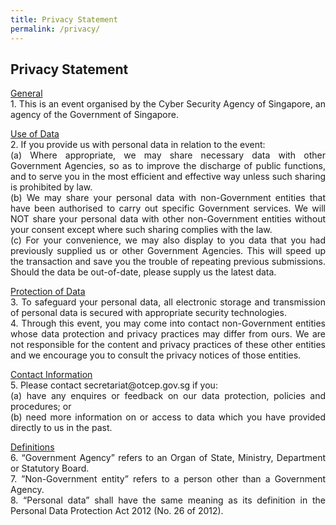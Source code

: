 ```yaml
---
title: Privacy Statement
permalink: /privacy/
---
```

## Privacy Statement


<p style="text-align:justify">
<u>General</u><br>
1. This is an event organised by the Cyber Security Agency of Singapore, an agency of the Government of Singapore.

<p style="text-align:justify"><u>Use of Data</u><br>
2. If you provide us with personal data in relation to the event:<br>
(a) Where appropriate, we may share necessary data with other Government Agencies, so as to improve the discharge of public functions, and to serve you in the most efficient and effective way unless such sharing is prohibited by law.<br>
(b) We may share your personal data with non-Government entities that have been authorised to carry out specific Government services. We will NOT share your personal data with other non-Government entities without your consent except where such sharing complies with the law.<br>
(c) For your convenience, we may also display to you data that you had previously supplied us or other Government Agencies. This will speed up the transaction and save you the trouble of repeating previous submissions. Should the data be out-of-date, please supply us the latest data.<br>

<p style="text-align:justify"><u>Protection of Data</u><br>
3. To safeguard your personal data, all electronic storage and transmission of personal data is secured with appropriate security technologies.<br>
4. Through this event, you may come into contact non-Government entities whose data protection and privacy practices may differ from ours. We are not responsible for the content and privacy practices of these other entities and we encourage you to consult the privacy notices of those entities.<br>

<p style="text-align:justify"><u>Contact Information</u><br>
5. Please contact secretariat@otcep.gov.sg if you:<br>
(a) have any enquires or feedback on our data protection, policies and procedures; or<br>
(b) need more information on or access to data which you have provided directly to us in the past.

<p style="text-align:justify"><u>Definitions</u><br>
6. “Government Agency” refers to an Organ of State, Ministry, Department or Statutory Board.<br>
7. ”Non-Government entity” refers to a person other than a Government Agency.<br>
8. “Personal data” shall have the same meaning as its definition in the Personal Data Protection Act 2012 (No. 26 of 2012).